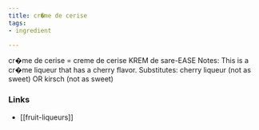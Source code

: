 ```yaml
---
title: cr�me de cerise
tags:
- ingredient

---
```

cr�me de cerise = creme de cerise KREM de sare-EASE Notes: This is a cr�me liqueur that has a cherry flavor. Substitutes: cherry liqueur (not as sweet) OR kirsch (not as sweet)

### Links

* [[fruit-liqueurs]]
